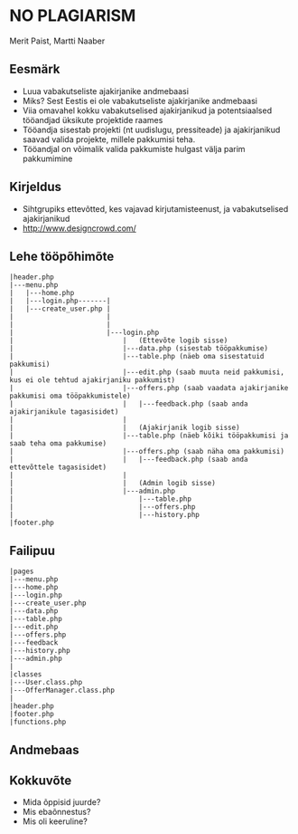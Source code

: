 # NO PLAGIARISM
Merit Paist, Martti Naaber

## Eesmärk
- Luua vabakutseliste ajakirjanike andmebaasi
- Miks? Sest Eestis ei ole vabakutseliste ajakirjanike andmebaasi
- Viia omavahel kokku vabakutselised ajakirjanikud ja potentsiaalsed tööandjad üksikute projektide raames
- Tööandja sisestab projekti (nt uudislugu, pressiteade) ja ajakirjanikud saavad valida projekte, millele pakkumisi teha.
- Tööandjal on võimalik valida pakkumiste hulgast välja parim pakkumimine

## Kirjeldus
- Sihtgrupiks ettevõtted, kes vajavad kirjutamisteenust, ja vabakutselised ajakirjanikud
- http://www.designcrowd.com/

## Lehe tööpõhimõte
```
|header.php
|---menu.php
|   |---home.php
|   |---login.php-------|
|   |---create_user.php |
|						|
|						|
|						|---login.php
|						  	|   (Ettevõte logib sisse)
|						  	|---data.php (sisestab tööpakkumise)
|						  	|---table.php (näeb oma sisestatuid pakkumisi)
|						  	|---edit.php (saab muuta neid pakkumisi, kus ei ole tehtud ajakirjaniku pakkumist)
|						  	|---offers.php (saab vaadata ajakirjanike pakkumisi oma tööpakkumistele)
|						  	|	|---feedback.php (saab anda ajakirjanikule tagasisidet)
|						  	|
|						  	|	(Ajakirjanik logib sisse)
|						  	|---table.php (näeb kõiki tööpakkumisi ja saab teha oma pakkumise)
|						  	|---offers.php (saab näha oma pakkumisi)
|						  	|	|---feedback.php (saab anda ettevõttele tagasisidet)
|						  	|
|						  	|	(Admin logib sisse)
|						  	|---admin.php
|								|---table.php
|							    |---offers.php
|							    |---history.php
|footer.php
```

## Failipuu
```
|pages
|---menu.php
|---home.php
|---login.php
|---create_user.php
|---data.php
|---table.php
|---edit.php
|---offers.php
|---feedback 
|---history.php
|---admin.php
|
|classes
|---User.class.php
|---OfferManager.class.php
|
|header.php
|footer.php
|functions.php
```

## Andmebaas


## Kokkuvõte
- Mida õppisid juurde?
- Mis ebaõnnestus?
- Mis oli keeruline?


